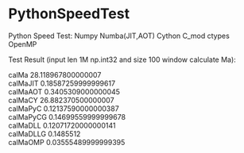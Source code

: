 # PythonSpeedTest
 Python Speed Test: Numpy Numba(JIT,AOT) Cython C_mod ctypes OpenMP

Test Result (input len 1M np.int32 and size 100 window calculate Ma):

calMa     28.118967800000007  
calMaJIT  0.18587259999999617  
calMaAOT  0.3405309000000045  
calMaCY   26.882370500000007  
calMaPyC  0.12137590000000387  
calMaPyCG 0.14699559999999678  
calMaDLL  0.12071720000000141  
calMaDLLG 0.1485512  
calMaOMP  0.03555489999999395  

